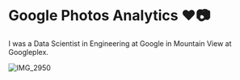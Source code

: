 # Google Photos Analytics ❤️📷

I was a Data Scientist in Engineering at Google in Mountain View at Googleplex.

![IMG_2950](https://user-images.githubusercontent.com/19508013/132739834-b4bdbcaf-ba61-4376-8b66-94747ac3726b.jpeg)
